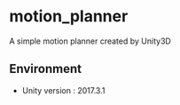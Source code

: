 # motion_planner

A simple motion planner created by Unity3D

## Environment

* Unity version : 2017.3.1
